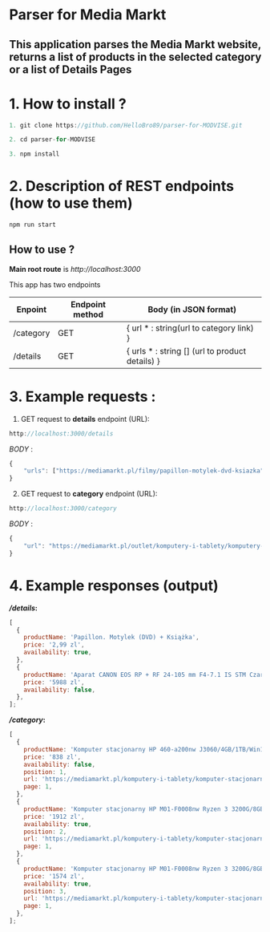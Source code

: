 # Parser for Media Markt

## This application parses the Media Markt website, returns a list of products in the selected category or a list of Details Pages

# 1. How to install ?

```javascript
1. git clone https://github.com/HelloBro89/parser-for-MODVISE.git
```

```javascript
2. cd parser-for-MODVISE
```

```javascript
3. npm install
```

# 2. Description of REST endpoints (how to use them)

```javascript
npm run start
```

## How to use ?

**Main root route** is _http://localhost:3000_

This app has two endpoints

| Enpoint   | Еndpoint method | Body (in JSON format)                            |
| --------- | --------------- | ------------------------------------------------ |
| /category | GET             | { url \* : string(url to category link) }        |
| /details  | GET             | { urls \* : string [] (url to product details) } |

# 3. Example requests :

1. GET request to **details** endpoint (URL):

```javascript
http://localhost:3000/details
```

_BODY_ :

```javascript
{
    "urls": ["https://mediamarkt.pl/filmy/papillon-motylek-dvd-ksiazka", "https://mediamarkt.pl/foto-i-kamery/aparat-canon-eos-rp-rf-24-105-mm-f4-7-1-is-stm-czarny"]
}
```

2.  GET request to **category** endpoint (URL):

```javascript
http://localhost:3000/category
```

_BODY_ :

```javascript
{
    "url": "https://mediamarkt.pl/outlet/komputery-i-tablety/komputery-stacjonarne"
}
```

# 4. Example responses (output)

**_/details_:**

```javascript
[
  {
    productName: 'Papillon. Motylek (DVD) + Książka',
    price: '2,99 zl',
    availability: true,
  },
  {
    productName: 'Aparat CANON EOS RP + RF 24-105 mm F4-7.1 IS STM Czarny',
    price: '5988 zl',
    availability: false,
  },
];
```

**_/category_:**

```javascript
[
  {
    productName: 'Komputer stacjonarny HP 460-a200nw J3060/4GB/1TB/Win10H',
    price: '838 zl',
    availability: false,
    position: 1,
    url: 'https://mediamarkt.pl/komputery-i-tablety/komputer-stacjonarny-hp-460-a200nw-j3060-4gb-1tb-win10h-65',
    page: 1,
  },
  {
    productName: 'Komputer stacjonarny HP M01-F0008nw Ryzen 3 3200G/8GB/256GB SSD/INT/Win10H',
    price: '1912 zl',
    availability: true,
    position: 2,
    url: 'https://mediamarkt.pl/komputery-i-tablety/komputer-stacjonarny-hp-m01-f0008nw-ryzen-3-3200g-8gb-256gb-ssd-int-win10h-62',
    page: 1,
  },
  {
    productName: 'Komputer stacjonarny HP M01-F0008nw Ryzen 3 3200G/8GB/256GB SSD/INT/Win10H',
    price: '1574 zl',
    availability: true,
    position: 3,
    url: 'https://mediamarkt.pl/komputery-i-tablety/komputer-stacjonarny-hp-m01-f0008nw-ryzen-3-3200g-8gb-256gb-ssd-int-win10h-64',
    page: 1,
  },
];
```
